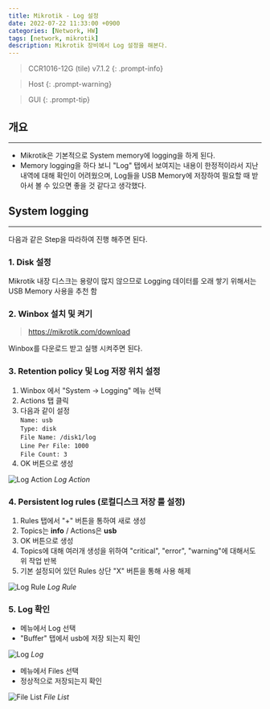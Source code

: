 ```yaml
---
title: Mikrotik - Log 설정
date: 2022-07-22 11:33:00 +0900
categories: [Network, HW]
tags: [network, mikrotik]
description: Mikrotik 장비에서 Log 설정을 해본다.
---
```


>CCR1016-12G (tile) v7.1.2
{: .prompt-info}

>Host
{: .prompt-warning}

>GUI
{: .prompt-tip}

## 개요
---

* Mikrotik은 기본적으로 System memory에 logging을 하게 된다.
* Memory logging을 하다 보니 "Log" 탭에서 보여지는 내용이 한정적이라서 지난 내역에 대해 확인이 어려웠으며, Log들을 USB Memory에 저장하여 필요할 때 받아서 볼 수 있으면 좋을 것 같다고 생각했다.

## System logging
---

다음과 같은 Step을 따라하여 진행 해주면 된다.

### 1. Disk 설정

Mikrotik 내장 디스크는 용량이 많지 않으므로 Logging 데이터를 오래 쌓기 위해서는 USB Memory 사용을 추천 함

### 2. Winbox 설치 및 켜기

><https://mikrotik.com/download>

Winbox를 다운로드 받고 실행 시켜주면 된다.

### 3. Retention policy 및 Log 저장 위치 설정

1. Winbox 에서 "System -> Logging" 메뉴 선택
2. Actions 탭 클릭
3. 다음과 같이 설정  
   `Name: usb`  
   `Type: disk`  
   `File Name: /disk1/log`  
   `Line Per File: 1000`  
   `File Count: 3`
4. OK 버튼으로 생성

![Log Action](/assets/img/post/network/2022-07-22-mikrotik_setup_log/1.png)
_Log Action_

### 4. Persistent log rules (로컬디스크 저장 룰 설정)

1. Rules 탭에서 "+" 버튼을 통하여 새로 생성
2. Topics는 **info** / Actions은 **usb**
3. OK 버튼으로 생성
4. Topics에 대해 여러개 생성을 위하여 "critical", "error", "warning"에 대해서도 위 작업 반복
5. 기본 설정되어 있던 Rules 상단 "X" 버튼을 통해 사용 해제

![Log Rule](/assets/img/post/network/2022-07-22-mikrotik_setup_log/2.png)
_Log Rule_

### 5. Log 확인

- 메뉴에서 Log 선택
- "Buffer" 탭에서 usb에 저장 되는지 확인

![Log](/assets/img/post/network/2022-07-22-mikrotik_setup_log/3.png)
_Log_

- 메뉴에서 Files 선택
- 정상적으로 저장되는지 확인

![File List](/assets/img/post/network/2022-07-22-mikrotik_setup_log/4.png)
_File List_